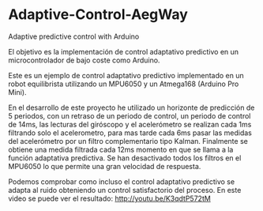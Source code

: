 Adaptive-Control-AegWay
========================

Adaptive predictive control with Arduino

El objetivo es la implementación de control adaptativo predictivo en un microcontrolador de bajo coste como Arduino.

Este es un ejemplo de control adaptativo predictivo implementado en un robot equilibrista utilizando un MPU6050 y un Atmega168 (Arduino Pro Mini).

En el desarrollo de este proyecto he utilizado un horizonte de predicción de 5 periodos, con un retraso de un periodo de control, un periodo de control de 14ms, las lecturas del giróscopo y el acelerómetro se realizan cada 1ms filtrando solo el acelerometro, para mas tarde cada 6ms pasar las medidas del acelerómetro por un filtro complementario tipo Kalman. Finalmente se obtiene una medida filtrada cada 12ms momento en que se llama a la función adaptativa predictiva. Se han desactivado todos los filtros en el MPU6050 lo que permite una gran velocidad de respuesta. 

Podemos comprobar como incluso el control adaptativo predictivo se adapta al ruido obteniendo un control satisfactorio del proceso. En este video se puede ver el resultado: http://youtu.be/K3qdtP572tM
